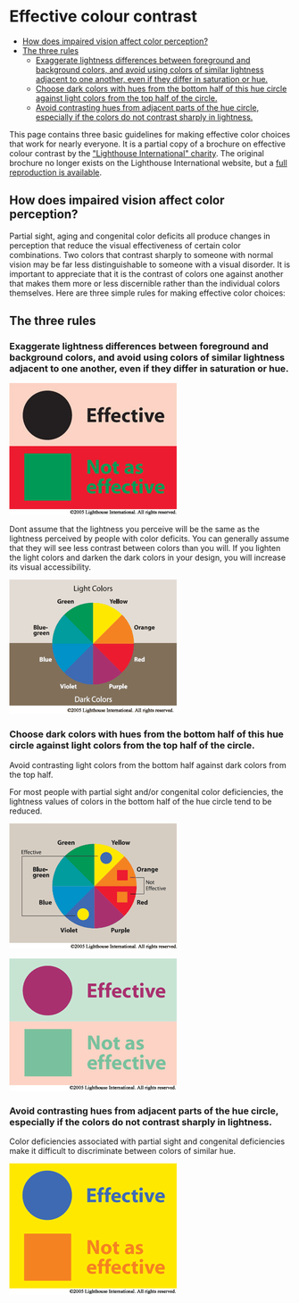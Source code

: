 # Effective colour contrast

* [How does impaired vision affect color perception?](#how-does-impaired-vision-affect-color-perception)
* [The three rules](#the-three-rules)
    * [Exaggerate lightness differences between foreground and background colors, and avoid using colors of similar lightness adjacent to one another, even if they differ in saturation or hue.](#exaggerate-lightness-differences-between-foreground-and-background-colors-and-avoid-using-colors-of-similar-lightness-adjacent-to-one-another-even-if-they-differ-in-saturation-or-hue)
    * [Choose dark colors with hues from the bottom half of this hue circle against light colors from the top half of the circle.](#choose-dark-colors-with-hues-from-the-bottom-half-of-this-hue-circle-against-light-colors-from-the-top-half-of-the-circle)
    * [Avoid contrasting hues from adjacent parts of the hue circle, especially if the colors do not contrast sharply in lightness.](#avoid-contrasting-hues-from-adjacent-parts-of-the-hue-circle-especially-if-the-colors-do-not-contrast-sharply-in-lightness)


This page contains three basic guidelines for making effective color choices that work for nearly everyone. It is a partial copy of a brochure on effective colour contrast by the ["Lighthouse International" charity](http://www.lighthouseguild.org/). The original brochure no longer exists on the Lighthouse International website, but a [full reproduction is available](http://www.cs.mtu.edu/~nilufer/classes/cs3611/interesting-stuff/designing-with-colors-1/color_contrast.htm).

## How does impaired vision affect color perception?

Partial sight, aging and congenital color deficits all produce changes in perception that reduce the visual effectiveness of certain color combinations. Two colors that contrast sharply to someone with normal vision may be far less distinguishable to someone with a visual disorder. It is important to appreciate that it is the contrast of colors one against another that makes them more or less discernible rather than the individual colors themselves. Here are three simple rules for making effective color choices:

## The three rules

### Exaggerate lightness differences between foreground and background colors, and avoid using colors of similar lightness adjacent to one another, even if they differ in saturation or hue.

![Foreground and background contrast](images/color_contrast_01.jpg)

Dont assume that the lightness you perceive will be the same as the lightness perceived by people with color deficits. You can generally assume that they will see less contrast between colors than you will. If you lighten the light colors and darken the dark colors in your design, you will increase its visual accessibility.

![Light and dark colour wheel](images/color_contrast_02.gif)

### Choose dark colors with hues from the bottom half of this hue circle against light colors from the top half of the circle.

Avoid contrasting light colors from the bottom half against dark colors from the top half.

For most people with partial sight and/or congenital color deficiencies, the lightness values of colors in the bottom half of the hue circle tend to be reduced.

![Hue contrast colour wheel](images/color_contrast_03.gif)

![Effective and ineffective hue contrast](images/color_contrast_04.gif)

### Avoid contrasting hues from adjacent parts of the hue circle, especially if the colors do not contrast sharply in lightness.

Color deficiencies associated with partial sight and congenital deficiencies make it difficult to discriminate between colors of similar hue.

![Ineffective adjacent hues](images/color_contrast_05.gif)
